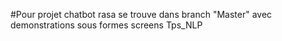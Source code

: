 #Pour projet chatbot rasa se trouve dans branch "Master" avec demonstrations sous formes screens
Tps_NLP
